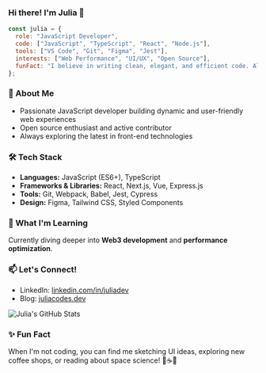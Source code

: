 ### Hi there! I'm Julia 💌

```javascript
const julia = {
  role: "JavaScript Developer",
  code: ["JavaScript", "TypeScript", "React", "Node.js"],
  tools: ["VS Code", "Git", "Figma", "Jest"],
  interests: ["Web Performance", "UI/UX", "Open Source"],
  funFact: "I believe in writing clean, elegant, and efficient code. Also, I never say no to coffee! ☕"
};
```

### 🚀 About Me
- Passionate JavaScript developer building dynamic and user-friendly web experiences
- Open source enthusiast and active contributor
- Always exploring the latest in front-end technologies

### 🛠️ Tech Stack
- **Languages:** JavaScript (ES6+), TypeScript
- **Frameworks & Libraries:** React, Next.js, Vue, Express.js
- **Tools:** Git, Webpack, Babel, Jest, Cypress
- **Design:** Figma, Tailwind CSS, Styled Components

### 🌱 What I'm Learning
Currently diving deeper into **Web3 development** and **performance optimization**.

### 📫 Let's Connect!
- LinkedIn: [linkedin.com/in/juliadev](https://linkedin.com/in/juliadev)
- Blog: [juliacodes.dev](https://juliacodes.dev)

![Julia's GitHub Stats](https://github-readme-stats.vercel.app/api?username=JuliaDev&show_icons=true&theme=radical)

### ✨ Fun Fact
When I'm not coding, you can find me sketching UI ideas, exploring new coffee shops, or reading about space science! 🚀☕✨

